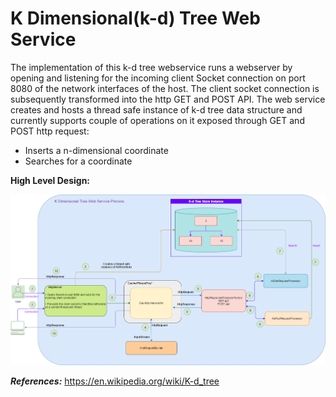 # K Dimensional(k-d) Tree Web Service
The implementation of this k-d tree webservice runs a webserver by opening and listening for the incoming client Socket connection on port 8080 of the network interfaces of the host. The client socket connection is subsequently transformed into the http GET and POST API. The web service creates and hosts a thread safe instance of k-d tree data structure and currently supports couple of operations on it exposed through GET and POST http request:
- Inserts a n-dimensional coordinate
- Searches for a coordinate


**High Level Design:**

![alternativetext](/kd-tree-webservice-design.png)

***References:***
https://en.wikipedia.org/wiki/K-d_tree


